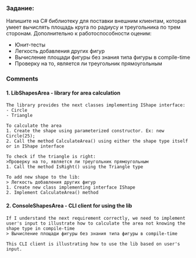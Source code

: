### Задание:

Напишите на C# библиотеку для поставки внешним клиентам, которая умеет вычислять площадь круга по радиусу и треугольника по трем сторонам. Дополнительно к работоспособности оценим:
- Юнит-тесты
- Легкость добавления других фигур
- Вычисление площади фигуры без знания типа фигуры в compile-time
- Проверку на то, является ли треугольник прямоугольным


### Comments
#### 1. LibShapesArea - library for area calculation
    The library provides the next classes implementing IShape interface:
    - Circle
    - Triangle

    To calculate the area
    1. Create the shape using parameterized constructor. Ex: new Circle(25);
    2. Call the method CalculateArea() using either the shape type itself or in IShape interface

    To check if the triangle is right:
    >Проверку на то, является ли треугольник прямоугольным
    1. Call the method IsRight() using the Triangle type

    To add new shape to the lib:
    > Легкость добавления других фигур
    1. Create new class implementing interface IShape
    2. Implement CalculateArea() method


#### 2. ConsoleShapesArea - CLI client for using the lib
    If I understand the next requirement correctly, we need to implement user's input to illustrate how to calculate the area not knowing the shape type in compile-time
    > Вычисление площади фигуры без знания типа фигуры в compile-time

    This CLI client is illustrating how to use the lib based on user's input.